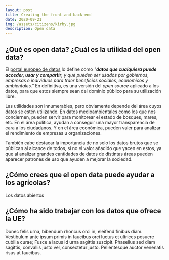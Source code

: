```yaml
---
layout: post
title: Creating the front and back-end
date: 2020-09-21
img: /assets/citizens/kirby.jpg
description: Open data
---
```


## ¿Qué es open data? ¿Cuál es la utilidad del open data?

El [portal europeo de datos](https://www.europeandataportal.eu/elearning/en/module1/#/id/co-01) lo define como 
*"**datos que cualquiera puede acceder, usar y compartir**, y que pueden ser usados por gobiernos, empresas e
individuos para traer beneficios sociales, economicos y ambientales."* En definitiva, es una versión del *open source*
aplicado a los datos, para que estos siempre sean del dominio público para su utilización libre.

Las utilidades son innumerables, pero obviamente depende del área cuyos datos se
estén utilizando. En datos medioambientales como los que nos conciernen, pueden
servir para monitorear el estado de bosques, mares, etc. En el área política,
ayudan a conseguir una mayor transparencia de cara a los ciudadanos. Y en el
área económica, pueden valer para analizar el rendimiento de empresas u organizaciones.

También cabe destacar la importancia de no solo los datos brutos que se públican
al alcance de todos, si no el valor añadido que yacen en estos, ya que al analizar
grandes cantidades de datos de distintas áreas pueden aparecer patrones de uso
que ayuden a mejorar la sociedad.


## ¿Cómo crees que el open data puede ayudar a los agrícolas?

Los datos abiertos 

## ¿Cómo ha sido trabajar con los datos que ofrece la UE?

Donec felis urna, bibendum rhoncus orci in, eleifend finibus diam. Vestibulum
ante ipsum primis in faucibus orci luctus et ultrices posuere cubilia curae;
Fusce a lacus id urna sagittis suscipit. Phasellus sed diam sagittis, convallis
justo vel, consectetur justo. Pellentesque auctor venenatis risus at faucibus.

<!-- 
########################################
NEGRITA     CURSIVA

**texto**   *texto*

########################################
RESALTADO

<span class="highlighted">texto</span>

########################################
IMAGENES: 

<p class="post-image">

    <img src="https://i.ytimg.com/vi/gUIJ-UkQsXI/maxresdefault.jpg" style="max-width: 400px; width: 90%">
    <p class="post-image-label">Figure 1: A cute kitty</p>

</p>

########################################
LINKS

[texto](https://dataseeds.github.io)

-->